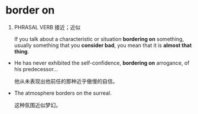 # border on

1. PHRASAL VERB 接近；近似

   If you talk about a characteristic or situation **bordering on** something, usually something that you **consider bad**, you mean that it is **almost that thing**.

- He has never exhibited the self-confidence, **bordering on** arrogance, of his predecessor...

  他从未表现出他前任的那种近乎傲慢的自信。

- The atmosphere borders on the surreal.

  这种氛围近似梦幻。